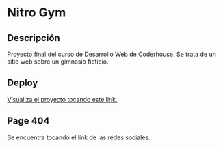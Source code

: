 # Nitro Gym

## Descripción
Proyecto final del curso de Desarrollo Web de Coderhouse. Se trata de un sitio web sobre un gimnasio ficticio.

## Deploy
[Visualiza el proyecto tocando este link.](https://nitro-gym.netlify.app/)

## Page 404
Se encuentra tocando el link de las redes sociales.


